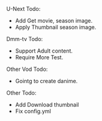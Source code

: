 U-Next Todo:
- Add Get movie, season image.
- Apply Thumbnail season image.

Dmm-tv Todo:
- Support Adult content.
- Require More Test.

Other Vod Todo:
- Gointg to create danime.

Other Todo:
- Add Download thumbnail
- Fix config.yml
